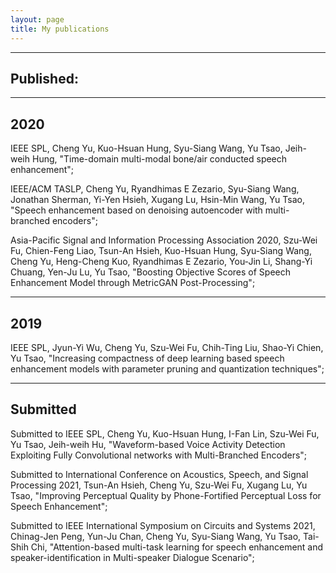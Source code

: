 ```yaml
---
layout: page
title: My publications
---
```


--------
Published:
--------

---
2020
---

IEEE SPL, Cheng Yu, Kuo-Hsuan Hung, Syu-Siang Wang, Yu Tsao, Jeih-weih Hung, "Time-domain multi-modal bone/air conducted speech enhancement";

IEEE/ACM TASLP, Cheng Yu, Ryandhimas E Zezario, Syu-Siang Wang, Jonathan Sherman, Yi-Yen Hsieh, Xugang Lu, Hsin-Min Wang, Yu Tsao, "Speech enhancement based on denoising autoencoder with multi-branched encoders"; 

Asia-Pacific Signal and Information Processing Association 2020, Szu-Wei Fu, Chien-Feng Liao, Tsun-An Hsieh, Kuo-Hsuan Hung, Syu-Siang Wang, Cheng Yu, Heng-Cheng Kuo, Ryandhimas E Zezario, You-Jin Li, Shang-Yi Chuang, Yen-Ju Lu, Yu Tsao, "Boosting Objective Scores of Speech Enhancement Model through MetricGAN Post-Processing"; 

---
2019
---

IEEE SPL, Jyun-Yi Wu, Cheng Yu, Szu-Wei Fu, Chih-Ting Liu, Shao-Yi Chien, Yu Tsao, "Increasing compactness of deep learning based speech enhancement models with parameter pruning and quantization techniques"; 

--------
Submitted
--------

Submitted to IEEE SPL, Cheng Yu, Kuo-Hsuan Hung, I-Fan Lin, Szu-Wei Fu, Yu Tsao, Jeih-weih Hu, "Waveform-based Voice Activity Detection Exploiting Fully Convolutional networks with Multi-Branched Encoders"; 

Submitted to International Conference on Acoustics, Speech, and Signal Processing 2021, Tsun-An Hsieh, Cheng Yu, Szu-Wei Fu, Xugang Lu, Yu Tsao, "Improving Perceptual Quality by Phone-Fortified Perceptual Loss for Speech Enhancement"; 

Submitted to IEEE International Symposium on Circuits and Systems 2021, Chinag-Jen Peng, Yun-Ju Chan, Cheng Yu, Syu-Siang Wang, Yu Tsao, Tai-Shih Chi, "Attention-based multi-task learning for speech enhancement and speaker-identification in Multi-speaker Dialogue Scenario";
